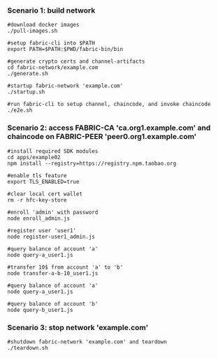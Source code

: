 ### Scenario 1: build network

```
#download docker images
./pull-images.sh

#setup fabric-cli into $PATH
export PATH=$PATH:$PWD/fabric-bin/bin

#generate crypto certs and channel-artifacts
cd fabric-network/example.com
./generate.sh

#startup fabric-network 'example.com'
./startup.sh

#run fabric-cli to setup channel, chaincode, and invoke chaincode
./e2e.sh

```

### Scenario 2: access FABRIC-CA 'ca.org1.example.com' and chaincode on FABRIC-PEER 'peer0.org1.example.com'

```
#install required SDK modules
cd apps/example02
npm install --registry=https://registry.npm.taobao.org

#enable tls feature
export TLS_ENABLED=true

#clear local cert wallet
rm -r hfc-key-store

#enroll 'admin' with password 
node enroll_admin.js

#register user 'user1'
node register-user1_admin.js

#query balance of account 'a'
node query-a_user1.js

#transfer 10$ from account 'a' to 'b'
node transfer-a-b-10_user1.js

#query balance of account 'a'
node query-a_user1.js

#query balance of account 'b'
node query-b_user1.js

```

### Scenario 3: stop network 'example.com'

```
#shutdown fabric-network 'example.com' and teardown
./teardown.sh
```